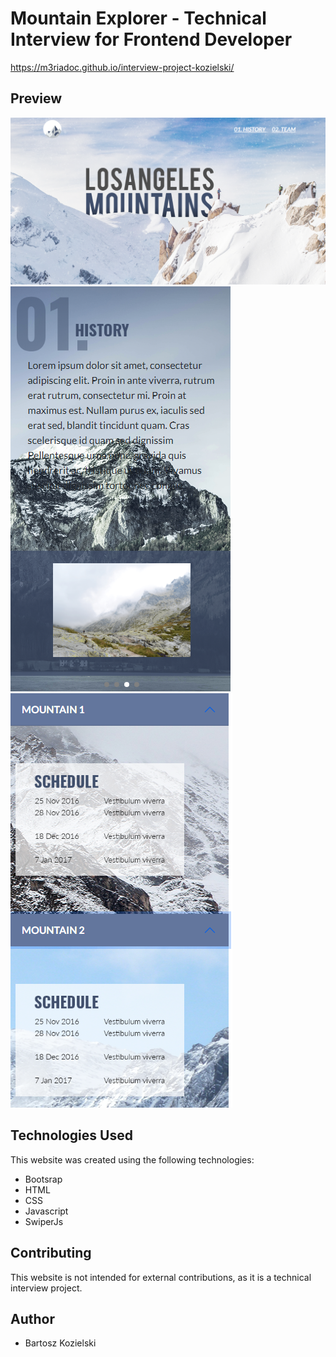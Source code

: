 # Mountain Explorer - Technical Interview for Frontend Developer

 https://m3riadoc.github.io/interview-project-kozielski/


## Preview 

<img src="/images/Zrzut ekranu 2024-01-10 082111.png" alt="Alt text" title="Optional title">
<div>
<img src="/images/Zrzut ekranu 2024-01-10 082151.png" alt="Alt text" title="Optional title">
<img src="/images/Zrzut ekranu 2024-01-10 082215.png" alt="Alt text" title="Optional title">
</div>




## Technologies Used

This website was created using the following technologies:

- Bootsrap
- HTML
- CSS
- Javascript
- SwiperJs


## Contributing
This website is not intended for external contributions, as it is a technical interview project. 

## Author
- Bartosz Kozielski 

